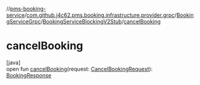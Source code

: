 //[pms-booking-service](../../../../index.md)/[com.github.j4c62.pms.booking.infrastructure.provider.grpc](../../index.md)/[BookingServiceGrpc](../index.md)/[BookingServiceBlockingV2Stub](index.md)/[cancelBooking](cancel-booking.md)

# cancelBooking

[java]\
open fun [cancelBooking](cancel-booking.md)(request: [CancelBookingRequest](../../-cancel-booking-request/index.md)): [BookingResponse](../../-booking-response/index.md)